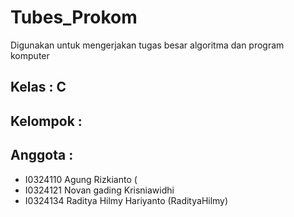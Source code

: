# Tubes_Prokom
Digunakan untuk mengerjakan tugas besar algoritma dan program komputer
## Kelas : C
## Kelompok : 
## Anggota :
- I0324110 Agung Rizkianto (
- I0324121 Novan gading Krisniawidhi
- I0324134 Raditya Hilmy Hariyanto (RadityaHilmy)
